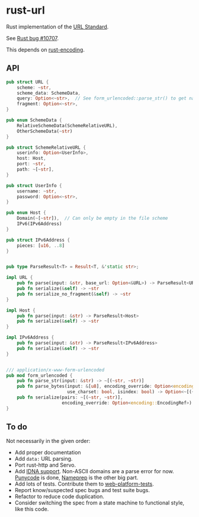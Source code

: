 rust-url
========

Rust implementation of the [URL Standard](http://url.spec.whatwg.org/).

See [Rust bug #10707](https://github.com/mozilla/rust/issues/10707).

This depends on [rust-encoding](https://github.com/lifthrasiir/rust-encoding).


API
---

```rust
pub struct URL {
    scheme: ~str,
    scheme_data: SchemeData,
    query: Option<~str>,  // See form_urlencoded::parse_str() to get name/value pairs.
    fragment: Option<~str>,
}

pub enum SchemeData {
    RelativeSchemeData(SchemeRelativeURL),
    OtherSchemeData(~str)
}

pub struct SchemeRelativeURL {
    userinfo: Option<UserInfo>,
    host: Host,
    port: ~str,
    path: ~[~str],
}

pub struct UserInfo {
    username: ~str,
    password: Option<~str>,
}

pub enum Host {
    Domain(~[~str]),  // Can only be empty in the file scheme
    IPv6(IPv6Address)
}

pub struct IPv6Address {
    pieces: [u16, ..8]
}


pub type ParseResult<T> = Result<T, &'static str>;

impl URL {
    pub fn parse(input: &str, base_url: Option<&URL>) -> ParseResult<URL>
    pub fn serialize(&self) -> ~str
    pub fn serialize_no_fragment(&self) -> ~str
}

impl Host {
    pub fn parse(input: &str) -> ParseResult<Host>
    pub fn serialize(&self) -> ~str
}

impl IPv6Address {
    pub fn parse(input: &str) -> ParseResult<IPv6Address>
    pub fn serialize(&self) -> ~str
}


/// application/x-www-form-urlencoded
pub mod form_urlencoded {
    pub fn parse_str(input: &str) -> ~[(~str, ~str)]
    pub fn parse_bytes(input: &[u8], encoding_override: Option<encoding::EncodingRef>,
                       use_charset: bool, isindex: bool) -> Option<~[(~str, ~str)]>
    pub fn serialize(pairs: ~[(~str, ~str)],
                     encoding_override: Option<encoding::EncodingRef>) -> ~str
}
```


To do
-----

Not necessarily in the given order:

* Add proper documentation
* Add `data:` URL parsing.
* Port rust-http and Servo.
* Add [IDNA support](http://url.spec.whatwg.org/#idna).
  Non-ASCII domains are a parse error for now.
  [Punycode](http://tools.ietf.org/html/rfc3492) is done,
  [Nameprep](http://tools.ietf.org/html/rfc3491) is the other big part.
* Add lots of tests.
  Contribute them to [web-platform-tests](https://github.com/w3c/web-platform-tests/tree/master/url).
* Report know/suspected spec bugs and test suite bugs.
* Refactor to reduce code duplication.
* Consider switching the spec from a state machine to functional style, like this code.
